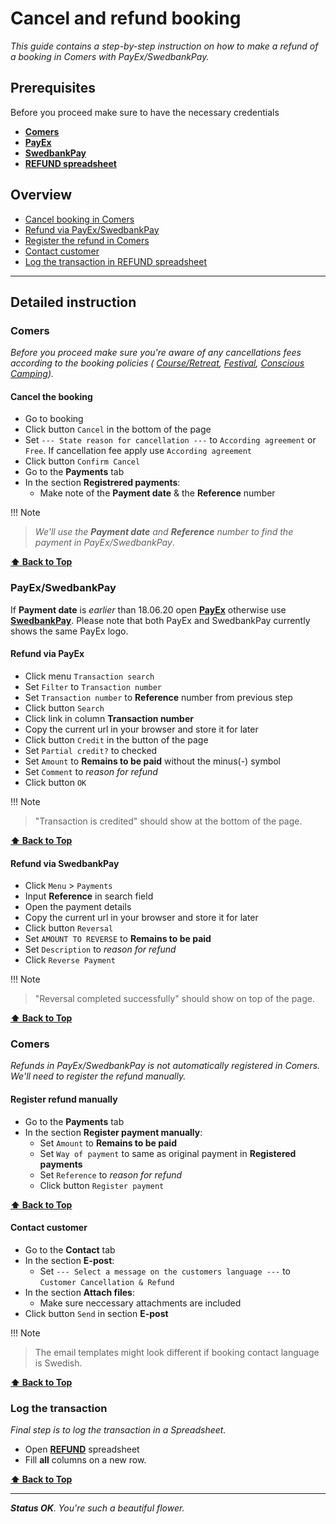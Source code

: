 # Cancel and refund booking

_This guide contains a step-by-step instruction on how to make
a refund of a booking in Comers with PayEx/SwedbankPay._

## Prerequisites

Before you proceed make sure to have the necessary credentials

- [**Comers**](https://adminang.comers.se)
- [**PayEx**](https://secure.payex.com/Admin/Logon.aspx)
- [**SwedbankPay**](https://admin.payex.com/psp/login)
- [**REFUND spreadsheet**](https://docs.google.com/spreadsheets/d/11JW8NCPnV5h49dYcMxpH6dfmC2V1dVvGJWCkPWrYnb4/edit#gid=0)

## Overview

- [Cancel booking in Comers](#cancel-the-booking)
- [Refund via PayEx/SwedbankPay](#payexswedbankpay)
- [Register the refund in Comers](#register-refund-manually)
- [Contact customer](#contact-customer)
- [Log the transaction in REFUND spreadsheet](#log-the-transaction)

---

## Detailed instruction

### Comers

_Before you proceed make sure you're aware of any cancellations fees
according to the booking policies (
[Course/Retreat](https://www.angsbacka.com/about-angsbacka/course-retreat-booking-policy/),
[Festival](https://www.angsbacka.com/about-angsbacka/festival-ticket-policy/),
[Conscious Camping](https://www.angsbacka.com/about-angsbacka/conscious-camping-booking-policy/))._

#### Cancel the booking

- Go to booking
- Click button `Cancel` in the bottom of the page
- Set `--- State reason for cancellation ---` to `According agreement` or `Free`. If cancellation fee apply use `According agreement`
- Click button `Confirm Cancel`
- Go to the **Payments** tab
- In the section **Registrered payments**:
  - Make note of the **Payment date** & the **Reference** number

!!! Note

> _We'll use the **Payment date** and **Reference** number to find the payment in PayEx/SwedbankPay_.

**[⬆ Back to Top](#overview)**

### PayEx/SwedbankPay

If **Payment date** is _earlier_ than 18.06.20 open [**PayEx**](https://secure.payex.com/Admin/Logon.aspx) otherwise use [**SwedbankPay**](https://admin.payex.com/psp/login). Please note that both PayEx and SwedbankPay currently shows the same PayEx logo.

#### Refund via PayEx

- Click menu `Transaction search`
- Set `Filter` to `Transaction number`
- Set `Transaction number` to **Reference** number from previous step
- Click button `Search`
- Click link in column **Transaction number**
- Copy the current url in your browser and store it for later
- Click button `Credit` in the button of the page
- Set `Partial credit?` to checked
- Set `Amount` to **Remains to be paid** without the minus(-) symbol
- Set `Comment` to _reason for refund_
- Click button `OK`

!!! Note

> "Transaction is credited" should show at the bottom of the page.

**[⬆ Back to Top](#overview)**

#### Refund via SwedbankPay

- Click `Menu` > `Payments`
- Input **Reference** in search field
- Open the payment details
- Copy the current url in your browser and store it for later
- Click button `Reversal`
- Set `AMOUNT TO REVERSE` to **Remains to be paid**
- Set `Description` to _reason for refund_
- Click `Reverse Payment`

!!! Note

> "Reversal completed successfully" should show on top of the page.

**[⬆ Back to Top](#overview)**

### Comers

_Refunds in PayEx/SwedbankPay is not automatically registered in Comers. We'll need to register the refund manually._

#### Register refund manually

- Go to the **Payments** tab
- In the section **Register payment manually**:
  - Set `Amount` to **Remains to be paid**
  - Set `Way of payment` to same as original payment in **Registered payments**
  - Set `Reference` to _reason for refund_
  - Click button `Register payment`

**[⬆ Back to Top](#overview)**

#### Contact customer

- Go to the **Contact** tab
- In the section **E-post**:
  - Set `--- Select a message on the customers language ---` to `Customer Cancellation & Refund`
- In the section **Attach files**:
  - Make sure neccessary attachments are included
- Click button `Send` in section **E-post**

!!! Note

> The email templates might look different if booking contact language is Swedish.

**[⬆ Back to Top](#overview)**

### Log the transaction

_Final step is to log the transaction in a Spreadsheet._

- Open [**REFUND**](https://docs.google.com/spreadsheets/d/11JW8NCPnV5h49dYcMxpH6dfmC2V1dVvGJWCkPWrYnb4/edit#gid=0) spreadsheet
- Fill **all** columns on a new row.

**[⬆ Back to Top](#overview)**

---

_**Status OK**. You're such a beautiful flower._

